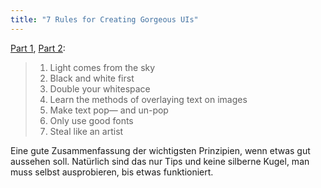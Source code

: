 ```yaml
---
title: "7 Rules for Creating Gorgeous UIs"
---
```


[Part 1](https://medium.com/@erikdkennedy/7-rules-for-creating-gorgeous-ui-part-1-559d4e805cda), [Part 2](https://medium.com/@erikdkennedy/7-rules-for-creating-gorgeous-ui-part-2-430de537ba96):

> 1. Light comes from the sky
> 2. Black and white first
> 3. Double your whitespace
> 4. Learn the methods of overlaying text on images
> 5. Make text pop— and un-pop
> 6. Only use good fonts
> 7. Steal like an artist 

Eine gute Zusammenfassung der wichtigsten Prinzipien, wenn etwas gut aussehen soll. Natürlich sind das nur Tips und keine silberne Kugel, man muss selbst ausprobieren, bis etwas funktioniert.